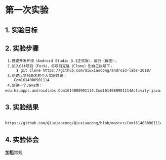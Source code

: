 # 第一次实验 

## 1. 实验目标

## 2. 实验步骤
      
     1.搭建开发环境（Android Studio 3.1正式版），运行（截图）；
     2.加入Git项目（Fork），将项目克隆（Clone）到自己帐号下；
         $ git clone https://github.com/Qiuxiaocong/android-labs-2018/
     3.创建以学号命名的个人实验目录：
        Com1614080901114
     4.创建一个Java类：edu.hzuapps.androidlabs.Com1614080901114.Com1614080901114Activity.java。
     

## 3. 实验结果  
     https://github.com/Qiuxiaocong/Qiuxiaocong/blob/master/Com1614080901114/Com1614080901114.png

## 4. 实验体会

**加粗**常规
